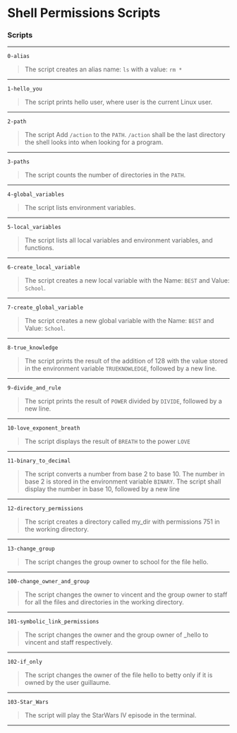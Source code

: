 # Shell Permissions Scripts
### Scripts
---
`0-alias`
> The script creates an alias name: `ls` with a value: `rm *`
---
`1-hello_you`
> The script prints hello user, where user is the current Linux user.
---
`2-path`
> The script Add `/action` to the `PATH`. `/action` shall be the last directory the shell looks into when looking for a program.
---
`3-paths`
> The script counts the number of directories in the `PATH`.
---
`4-global_variables`
> The script lists environment variables.
---
`5-local_variables`
> The script lists all local variables and environment variables, and functions.
---
`6-create_local_variable`
> The script creates a new local variable with the Name: `BEST` and Value: `School`.
---
`7-create_global_variable`
> The script creates a new global variable with the Name: `BEST` and Value: `School`.
---
`8-true_knowledge`
> The script prints the result of the addition of 128 with the value stored in the environment variable `TRUEKNOWLEDGE`, followed by a new line.
---
`9-divide_and_rule`
> The script prints the result of `POWER` divided by `DIVIDE`, followed by a new line.
---
`10-love_exponent_breath`
> The script displays the result of `BREATH` to the power `LOVE`
---
`11-binary_to_decimal`
> The script converts a number from base 2 to base 10. The number in base 2 is stored in the environment variable `BINARY`. The script shall  display the number in base 10, followed by a new line
---
`12-directory_permissions`
> The script creates a directory called my_dir with permissions 751 in the working directory.
---
`13-change_group`
> The script changes the group owner to school for the file hello.
---
`100-change_owner_and_group`
> The script changes the owner to vincent and the group owner to staff for all the files and directories in the working directory.
---
`101-symbolic_link_permissions`
> The script changes the owner and the group owner of _hello to vincent and staff respectively.
---
`102-if_only`
> The script changes the owner of the file hello to betty only if it is owned by the user guillaume.
---
`103-Star_Wars`
> The script will play the StarWars IV episode in the terminal.
---
